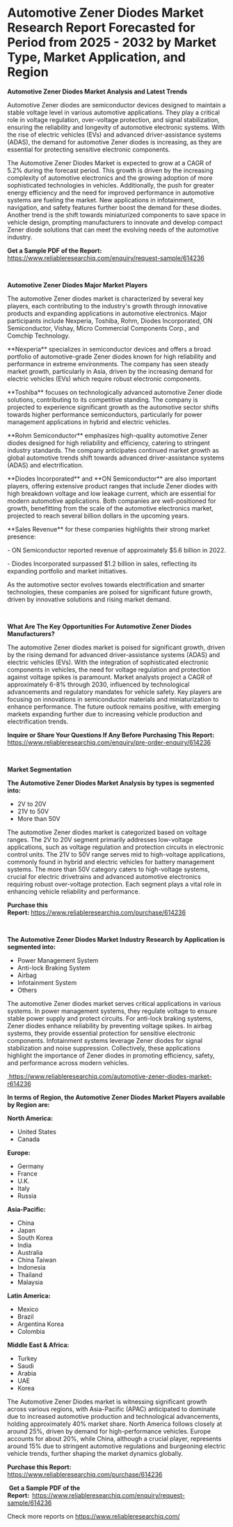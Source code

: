 <p><h1>Automotive Zener Diodes Market Research Report Forecasted for Period from 2025 -  2032 by Market Type, Market Application, and Region</h1></p><p><strong>Automotive Zener Diodes Market Analysis and Latest Trends</strong></p>
<p><p>Automotive Zener diodes are semiconductor devices designed to maintain a stable voltage level in various automotive applications. They play a critical role in voltage regulation, over-voltage protection, and signal stabilization, ensuring the reliability and longevity of automotive electronic systems. With the rise of electric vehicles (EVs) and advanced driver-assistance systems (ADAS), the demand for automotive Zener diodes is increasing, as they are essential for protecting sensitive electronic components.</p><p>The Automotive Zener Diodes Market is expected to grow at a CAGR of 5.2% during the forecast period. This growth is driven by the increasing complexity of automotive electronics and the growing adoption of more sophisticated technologies in vehicles. Additionally, the push for greater energy efficiency and the need for improved performance in automotive systems are fueling the market. New applications in infotainment, navigation, and safety features further boost the demand for these diodes. Another trend is the shift towards miniaturized components to save space in vehicle design, prompting manufacturers to innovate and develop compact Zener diode solutions that can meet the evolving needs of the automotive industry.</p></p>
<p><strong>Get a Sample PDF of the Report:&nbsp;</strong> <a href="https://www.reliableresearchiq.com/enquiry/request-sample/614236?utm_campaign=3202&utm_medium=2&utm_source=Github&utm_content=ia&utm_term=24032025&utm_id=automotive-zener-diodes">https://www.reliableresearchiq.com/enquiry/request-sample/614236</a></p>
<p>&nbsp;</p>
<p><strong>Automotive Zener Diodes Major Market Players</strong></p>
<p><p>The automotive Zener diodes market is characterized by several key players, each contributing to the industry's growth through innovative products and expanding applications in automotive electronics. Major participants include Nexperia, Toshiba, Rohm, Diodes Incorporated, ON Semiconductor, Vishay, Micro Commercial Components Corp., and Comchip Technology.</p><p>**Nexperia** specializes in semiconductor devices and offers a broad portfolio of automotive-grade Zener diodes known for high reliability and performance in extreme environments. The company has seen steady market growth, particularly in Asia, driven by the increasing demand for electric vehicles (EVs) which require robust electronic components.</p><p>**Toshiba** focuses on technologically advanced automotive Zener diode solutions, contributing to its competitive standing. The company is projected to experience significant growth as the automotive sector shifts towards higher performance semiconductors, particularly for power management applications in hybrid and electric vehicles.</p><p>**Rohm Semiconductor** emphasizes high-quality automotive Zener diodes designed for high reliability and efficiency, catering to stringent industry standards. The company anticipates continued market growth as global automotive trends shift towards advanced driver-assistance systems (ADAS) and electrification.</p><p>**Diodes Incorporated** and **ON Semiconductor** are also important players, offering extensive product ranges that include Zener diodes with high breakdown voltage and low leakage current, which are essential for modern automotive applications. Both companies are well-positioned for growth, benefitting from the scale of the automotive electronics market, projected to reach several billion dollars in the upcoming years.</p><p>**Sales Revenue** for these companies highlights their strong market presence: </p><p>- ON Semiconductor reported revenue of approximately $5.6 billion in 2022.</p><p>- Diodes Incorporated surpassed $1.2 billion in sales, reflecting its expanding portfolio and market initiatives.</p><p>As the automotive sector evolves towards electrification and smarter technologies, these companies are poised for significant future growth, driven by innovative solutions and rising market demand.</p></p>
<p>&nbsp;</p>
<p><strong>What Are The Key Opportunities For Automotive Zener Diodes Manufacturers?</strong></p>
<p><p>The automotive Zener diodes market is poised for significant growth, driven by the rising demand for advanced driver-assistance systems (ADAS) and electric vehicles (EVs). With the integration of sophisticated electronic components in vehicles, the need for voltage regulation and protection against voltage spikes is paramount. Market analysts project a CAGR of approximately 6-8% through 2030, influenced by technological advancements and regulatory mandates for vehicle safety. Key players are focusing on innovations in semiconductor materials and miniaturization to enhance performance. The future outlook remains positive, with emerging markets expanding further due to increasing vehicle production and electrification trends.</p></p>
<p><strong>Inquire or Share Your Questions If Any Before Purchasing This Report:</strong> <a href="https://www.reliableresearchiq.com/enquiry/pre-order-enquiry/614236?utm_campaign=3202&utm_medium=2&utm_source=Github&utm_content=ia&utm_term=24032025&utm_id=automotive-zener-diodes">https://www.reliableresearchiq.com/enquiry/pre-order-enquiry/614236</a></p>
<p>&nbsp;</p>
<p><strong>Market Segmentation</strong></p>
<p><strong>The Automotive Zener Diodes Market Analysis by types is segmented into:</strong></p>
<p><ul><li>2V to 20V</li><li>21V to 50V</li><li>More than 50V</li></ul></p>
<p><p>The automotive Zener diodes market is categorized based on voltage ranges. The 2V to 20V segment primarily addresses low-voltage applications, such as voltage regulation and protection circuits in electronic control units. The 21V to 50V range serves mid to high-voltage applications, commonly found in hybrid and electric vehicles for battery management systems. The more than 50V category caters to high-voltage systems, crucial for electric drivetrains and advanced automotive electronics requiring robust over-voltage protection. Each segment plays a vital role in enhancing vehicle reliability and performance.</p></p>
<p><strong>Purchase this Report:&nbsp;</strong><a href="https://www.reliableresearchiq.com/purchase/614236?utm_campaign=3202&utm_medium=2&utm_source=Github&utm_content=ia&utm_term=24032025&utm_id=automotive-zener-diodes">https://www.reliableresearchiq.com/purchase/614236</a></p>
<p>&nbsp;</p>
<p><strong>The Automotive Zener Diodes Market Industry Research by Application is segmented into:</strong></p>
<p><ul><li>Power Management System</li><li>Anti-lock Braking System</li><li>Airbag</li><li>Infotainment System</li><li>Others</li></ul></p>
<p><p>The automotive Zener diodes market serves critical applications in various systems. In power management systems, they regulate voltage to ensure stable power supply and protect circuits. For anti-lock braking systems, Zener diodes enhance reliability by preventing voltage spikes. In airbag systems, they provide essential protection for sensitive electronic components. Infotainment systems leverage Zener diodes for signal stabilization and noise suppression. Collectively, these applications highlight the importance of Zener diodes in promoting efficiency, safety, and performance across modern vehicles.</p></p>
<p><a href="https://www.reliableresearchiq.com/automotive-zener-diodes-market-r614236?utm_campaign=3202&utm_medium=2&utm_source=Github&utm_content=ia&utm_term=24032025&utm_id=automotive-zener-diodes">&nbsp;https://www.reliableresearchiq.com/automotive-zener-diodes-market-r614236</a></p>
<p><strong>In terms of Region, the Automotive Zener Diodes Market Players available by Region are:</strong></p>
<p>
    <p> <strong> North America: </strong>
        <ul>
            <li>United States</li>
            <li>Canada</li>
        </ul>
        </p> 
    <p> <strong> Europe: </strong>
        <ul>
            <li>Germany</li>
            <li>France</li>
            <li>U.K.</li>
            <li>Italy</li>
            <li>Russia</li>
        </ul>
        </p> 
    <p> <strong> Asia-Pacific: </strong>
        <ul>
            <li>China</li>
            <li>Japan</li>
            <li>South Korea</li>
            <li>India</li>
            <li>Australia</li>
            <li>China Taiwan</li>
            <li>Indonesia</li>
            <li>Thailand</li>
            <li>Malaysia</li>
        </ul>
        </p> 
    <p> <strong> Latin America: </strong>
        <ul>
            <li>Mexico</li>
            <li>Brazil</li>
            <li>Argentina Korea</li>
            <li>Colombia</li>
        </ul>
        </p> 
    <p> <strong> Middle East & Africa: </strong>
        <ul>
            <li>Turkey</li>
            <li>Saudi</li>
            <li>Arabia</li>
            <li>UAE</li>
            <li>Korea</li>
        </ul>
    </p>
    </p>
<p><p>The Automotive Zener Diodes market is witnessing significant growth across various regions, with Asia-Pacific (APAC) anticipated to dominate due to increased automotive production and technological advancements, holding approximately 40% market share. North America follows closely at around 25%, driven by demand for high-performance vehicles. Europe accounts for about 20%, while China, although a crucial player, represents around 15% due to stringent automotive regulations and burgeoning electric vehicle trends, further shaping the market dynamics globally.</p></p>
<p><strong>Purchase this Report: </strong><a href="https://www.reliableresearchiq.com/purchase/614236?utm_campaign=3202&utm_medium=2&utm_source=Github&utm_content=ia&utm_term=24032025&utm_id=automotive-zener-diodes">https://www.reliableresearchiq.com/purchase/614236</a></p>
<p>&nbsp;<strong>Get a Sample PDF of the Report:&nbsp;&nbsp;</strong><a href="https://www.reliableresearchiq.com/enquiry/request-sample/614236?utm_campaign=3202&utm_medium=2&utm_source=Github&utm_content=ia&utm_term=24032025&utm_id=automotive-zener-diodes">https://www.reliableresearchiq.com/enquiry/request-sample/614236</a></p>
<p><strong></strong></p>
<p>Check more reports on <a href="https://www.reliableresearchiq.com/?utm_campaign=3202&utm_medium=2&utm_source=Github&utm_content=ia&utm_term=24032025&utm_id=automotive-zener-diodes">https://www.reliableresearchiq.com/</a></p>